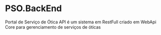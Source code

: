 # PSO.BackEnd
Portal de Serviço de Ótica API é um sistema em RestFull criado em WebApi Core para gerenciamento de serviços de óticas
